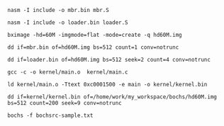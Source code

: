     
    nasm -I include -o mbr.bin mbr.S

    nasm -I include -o loader.bin loader.S

    bximage -hd=60M -imgmode=flat -mode=create -q hd60M.img

    dd if=mbr.bin of=hd60M.img bs=512 count=1 conv=notrunc

    dd if=loader.bin of=hd60M.img bs=512 seek=2 count=4 conv=notrunc

    gcc -c -o kernel/main.o  kernel/main.c 
    
    ld kernel/main.o -Ttext 0xc0001500 -e main -o kernel/kernel.bin 
    
    dd if=kernel/kernel.bin of=/home/work/my_workspace/bochs/hd60M.img bs=512 count=200 seek=9 conv=notrunc 

    bochs -f bochsrc-sample.txt